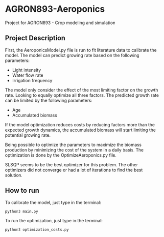 # AGRON893-Aeroponics
 
Project for AGRON893 - Crop modeling and simulation

## Project Description

First, the AeroponicsModel.py file is run to fit literature data to calibrate the model.
The model can predict growing rate based on the following parameters:

- Light intensity
- Water flow rate
- Irrigation frequency

The model only consider the effect of the most limiting factor on the growth rate. Looking to equally optimize all three factors.
The predicted growth rate can be limited by the following parameters:
- Age
- Accumulated biomass

If the model optimization reduces costs by reducing factors more than the expected growth dynamics, the accumulated biomass will start limiting the potential growing rate.

Being possible to optimize the parameters to maximize the biomass production by minimizing the cost of the system in a daily basis.
The optimization is done by the OptimizeAeroponics.py file.

SLSQP seems to be the best optimizer for this problem. The other optimizers did not converge or had a lot of iterations to find the best solution.

## How to run

To calibrate the model, just type in the terminal:

```
python3 main.py
```

To run the optimization, just type in the terminal:

```
python3 optimization_costs.py
```
